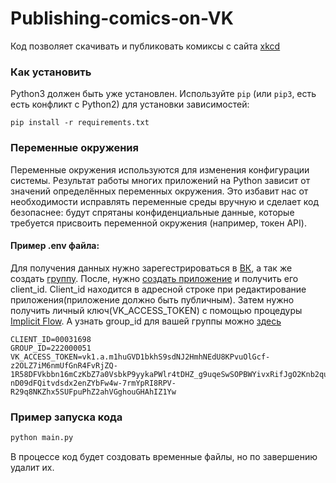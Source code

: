 # Publishing-comics-on-VK
Код позволяет скачивать и публиковать комиксы с сайта [xkcd](https://xkcd.com)

### Как установить
Python3 должен быть уже установлен. Используйте `pip` (или `pip3`, есть есть конфликт с Python2) для установки зависимостей:
```
pip install -r requirements.txt
```

### Переменные окружения
Переменные окружения используются для изменения конфигурации системы. Результат работы многих приложений на Python зависит от значений определённых переменных окружения.
Это избавит нас от необходимости исправлять переменные среды вручную и сделает код безопаснее: будут спрятаны конфиденциальные данные, которые требуется присвоить переменной окружения (например, токен API).

#### Пример .env файла:
Для получения данных нужно зарегестрироваться в [ВК](https://vk.com), а так же создать [группу](https://vk.com/groups?tab=admin).
После, нужно [создать приложение](https://vk.com/apps?act=manage) и получить его client_id. Client_id находится в адресной строке при редактирование приложения(приложение должно быть публичным).
Затем нужно получить личный ключ(VK_ACCESS_TOKEN) с помощью процедуры [Implicit Flow](https://vk.com/dev/implicit_flow_user).
А узнать group_id для вашей группы можно [здесь](https://regvk.com/id/)

```
CLIENT_ID=00031698
GROUP_ID=222000051
VK_ACCESS_TOKEN=vk1.a.m1huGVD1bkhS9sdNJ2HmhNEdU8KPvuOlGcf-z2OLZ7iM6nmUfGnR4FvRjZQ-1R58DFVkbbn16mCzKbZ7a0VsbkP9yykaPWlr4tDHZ_g9uqeSwSOPBWYivxRifJgO2Knb2quFnGMwLh8-nD09dFQitvdsdx2enZYbFw4w-7rmYpRI8RPV-R29q8NKZhx5SUFpuPhZ2ahVGghouGHAhIZ1Yw
```

### Пример запуска кода
``` python
python main.py
```
В процессе код будет создовать временные файлы, но по завершению удалит их.

